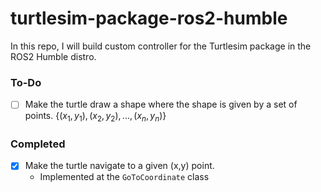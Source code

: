 # turtlesim-package-ros2-humble
In this repo, I will build custom controller for the Turtlesim package in the ROS2 Humble distro.

### To-Do

- [ ] Make the turtle draw a shape where the shape is given by a set of points. ${\{(x_1, y_1), (x_2, y_2), ..., (x_n, y_n)\}}$


### Completed

- [x] Make the turtle navigate to a given (x,y) point.
  - Implemented at the `GoToCoordinate` class 
